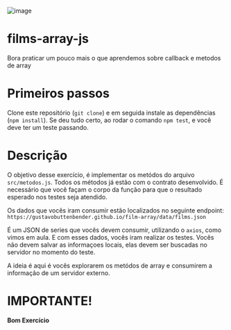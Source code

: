 ![image](https://user-images.githubusercontent.com/101672271/197370156-b9b5915d-ce3d-4a6f-ac0d-49da396eec6d.png)

# films-array-js

Bora praticar um pouco mais o que aprendemos sobre callback e metodos de array

# Primeiros passos

Clone este repositório (`git clone`) e em seguida instale as dependências (`npm install`). Se deu tudo certo, ao rodar o comando `npm test`, e você deve ter um teste passando.

# Descrição

O objetivo desse exercício, é implementar os metódos do arquivo `src/metodos.js`. Todos os métodos já estão com o contrato desenvolvido. É necessário que você façam o corpo da função para que o resultado esperado nos testes seja atendido. 

Os dados que vocês iram consumir estão localizados no seguinte endpoint: `https://gustavobuttenbender.github.io/film-array/data/films.json`

É um JSON de series que vocês devem consumir, utilizando o `axios`, como vimos em aula. E com esses dados, vocês iram realizar os testes.
Vocês não devem salvar as informaçoes locais, elas devem ser buscadas no servidor no momento do teste.

A ideia é aqui é vocês explorarem os metódos de array e consumirem a informação de um servidor externo. 

# IMPORTANTE!
**Bom Exercício** 
